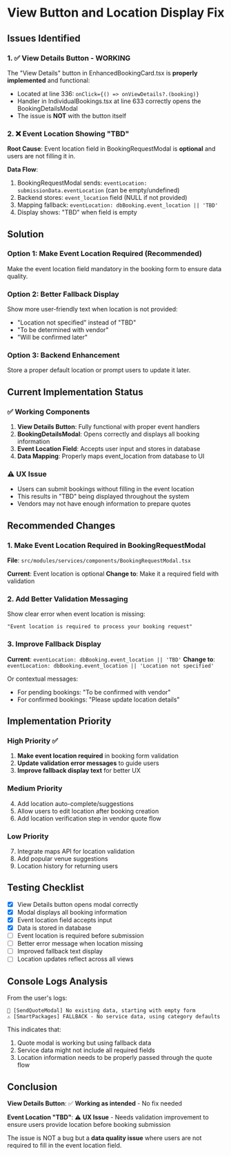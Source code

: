 # View Button and Location Display Fix

## Issues Identified

### 1. ✅ View Details Button - **WORKING**
The "View Details" button in EnhancedBookingCard.tsx is **properly implemented** and functional:
- Located at line 336: `onClick={() => onViewDetails?.(booking)}`
- Handler in IndividualBookings.tsx at line 633 correctly opens the BookingDetailsModal
- The issue is **NOT** with the button itself

### 2. ❌ Event Location Showing "TBD"
**Root Cause**: Event location field in BookingRequestModal is **optional** and users are not filling it in.

**Data Flow**:
1. BookingRequestModal sends: `eventLocation: submissionData.eventLocation` (can be empty/undefined)
2. Backend stores: `event_location` field (NULL if not provided)
3. Mapping fallback: `eventLocation: dbBooking.event_location || 'TBD'`
4. Display shows: "TBD" when field is empty

## Solution

### Option 1: Make Event Location Required (Recommended)
Make the event location field mandatory in the booking form to ensure data quality.

### Option 2: Better Fallback Display
Show more user-friendly text when location is not provided:
- "Location not specified" instead of "TBD"
- "To be determined with vendor" 
- "Will be confirmed later"

### Option 3: Backend Enhancement
Store a proper default location or prompt users to update it later.

## Current Implementation Status

### ✅ Working Components
1. **View Details Button**: Fully functional with proper event handlers
2. **BookingDetailsModal**: Opens correctly and displays all booking information
3. **Event Location Field**: Accepts user input and stores in database
4. **Data Mapping**: Properly maps event_location from database to UI

### ⚠️ UX Issue
- Users can submit bookings without filling in the event location
- This results in "TBD" being displayed throughout the system
- Vendors may not have enough information to prepare quotes

## Recommended Changes

### 1. Make Event Location Required in BookingRequestModal

**File**: `src/modules/services/components/BookingRequestModal.tsx`

**Current**: Event location is optional
**Change to**: Make it a required field with validation

### 2. Add Better Validation Messaging

Show clear error when event location is missing:
```
"Event location is required to process your booking request"
```

### 3. Improve Fallback Display

**Current**: `eventLocation: dbBooking.event_location || 'TBD'`
**Change to**: `eventLocation: dbBooking.event_location || 'Location not specified'`

Or contextual messages:
- For pending bookings: "To be confirmed with vendor"
- For confirmed bookings: "Please update location details"

## Implementation Priority

### High Priority ✅
1. **Make event location required** in booking form validation
2. **Update validation error messages** to guide users
3. **Improve fallback display text** for better UX

### Medium Priority
4. Add location auto-complete/suggestions
5. Allow users to edit location after booking creation
6. Add location verification step in vendor quote flow

### Low Priority  
7. Integrate maps API for location validation
8. Add popular venue suggestions
9. Location history for returning users

## Testing Checklist

- [x] View Details button opens modal correctly
- [x] Modal displays all booking information
- [x] Event location field accepts input
- [x] Data is stored in database
- [ ] Event location is required before submission
- [ ] Better error message when location missing
- [ ] Improved fallback text display
- [ ] Location updates reflect across all views

## Console Logs Analysis

From the user's logs:
```
📝 [SendQuoteModal] No existing data, starting with empty form
⚠️ [SmartPackages] FALLBACK - No service data, using category defaults
```

This indicates that:
1. Quote modal is working but using fallback data
2. Service data might not include all required fields
3. Location information needs to be properly passed through the quote flow

## Conclusion

**View Details Button**: ✅ **Working as intended** - No fix needed

**Event Location "TBD"**: ⚠️ **UX Issue** - Needs validation improvement to ensure users provide location before booking submission

The issue is NOT a bug but a **data quality issue** where users are not required to fill in the event location field.
